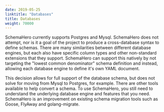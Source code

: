 ```yaml
---
date: 2019-05-25
linktitle: "Databases"
title: Databases
weight: 70000
---
```


SchemaHero currently supports Postgres and Mysql. SchemaHero does not attempt, nor is it a goal of the project to produce a cross-database syntax to define schemas. There are many similarities between different database engines, but each also have specific column types and other non-standard extensions that they support. SchemaHero can support this natively by not targeting the "lowest common denominator" schema definition and instead, allowing each database engine to define it's own YAML document.

This decision allows for full support of the database schema, but does not solve for moving from Mysql to Postgres, for example. There are other tools available to help convert a schema. To use SchemaHero, you still need to understand the underlying database engine and features that you need. SchemaHero is an improvement on existing schema migration tools such as Goose, FlyAway and golang-migrate.

